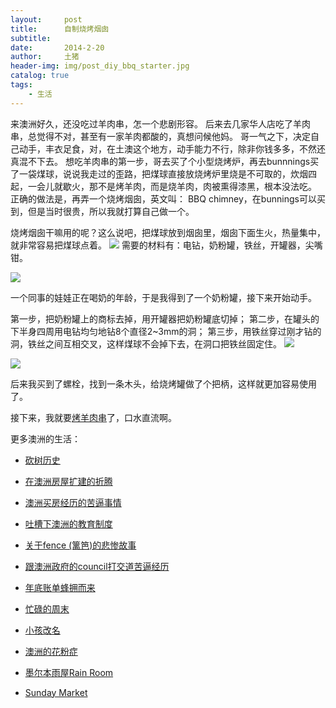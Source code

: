 ```yaml
---
layout:     post
title:      自制烧烤烟囱
subtitle:   
date:       2014-2-20
author:     土猪
header-img: img/post_diy_bbq_starter.jpg
catalog: true
tags:
    - 生活
---
```


来澳洲好久，还没吃过羊肉串，怎一个悲剧形容。 后来去几家华人店吃了羊肉串，总觉得不对，甚至有一家羊肉都酸的，真想问候他妈。 哥一气之下，决定自己动手，丰衣足食，对，在土澳这个地方，动手能力不行，除非你钱多多，不然还真混不下去。 想吃羊肉串的第一步，哥去买了个小型烧烤炉，再去bunnnings买了一袋煤球，说说我走过的歪路，把煤球直接放烧烤炉里烧是不可取的，炊烟四起，一会儿就歇火，那不是烤羊肉，而是烧羊肉，肉被熏得漆黑，根本没法吃。 正确的做法是，再弄一个烧烤烟囱，英文叫： BBQ chimney，在bunnings可以买到，但是当时很贵，所以我就打算自己做一个。


烧烤烟囱干嘛用的呢？这么说吧，把煤球放到烟囱里，烟囱下面生火，热量集中，就非常容易把煤球点着。
![](https://steemitimages.com/DQmPqxy1r2cbKv8b8j54UrPFkjc6pwaJsfkuKxX395LimEd/image.png)
需要的材料有：电钻，奶粉罐，铁丝，开罐器，尖嘴钳。

![](https://steemitimages.com/DQmd4psD5HJDeu8HX1pU95MbQuJTm4amjE6LPAh2UJzB4EA/image.png)



一个同事的娃娃正在喝奶的年龄，于是我得到了一个奶粉罐，接下来开始动手。


第一步，把奶粉罐上的商标去掉，用开罐器把奶粉罐底切掉；
第二步，在罐头的下半身四周用电钻均匀地钻8个直径2~3mm的洞；
第三步，用铁丝穿过刚才钻的洞，铁丝之间互相交叉，这样煤球不会掉下去，在洞口把铁丝固定住。
![](https://steemitimages.com/DQmbPJC9oRqnfThFJqyKkp9Z9JW1uTZMi2RxM7gUWSytck6/image.png)

![](https://steemitimages.com/DQmcDmoU2QR3ken2Ngmc88hPXEW1AU3re5CwarpAbJSKWxV/image.png)

后来我买到了螺栓，找到一条木头，给烧烤罐做了个把柄，这样就更加容易使用了。


接下来，我就要[烤羊肉串](http://livinginau.life/2014/03/03/%E5%91%A8%E6%9C%AB%E8%87%AA%E5%88%B6%E7%83%A4%E7%BE%8A%E8%82%89%E4%B8%B2/)了，口水直流啊。



更多澳洲的生活：

- [砍树历史](http://livinginau.life/2019/12/29/%E7%A0%8D%E6%A0%91%E5%8E%86%E5%8F%B2/)

- [在澳洲房屋扩建的折腾](http://livinginau.life/2019/12/19/%E5%9C%A8%E6%BE%B3%E6%B4%B2%E6%88%BF%E5%B1%8B%E6%89%A9%E5%BB%BA%E7%9A%84%E6%8A%98%E8%85%BE/)

- 
  [澳洲买房经历的苦逼事情](http://livinginau.life/2019/12/18/%E6%BE%B3%E6%B4%B2%E4%B9%B0%E6%88%BF%E7%BB%8F%E5%8E%86%E7%9A%84%E8%8B%A6%E9%80%BC%E4%BA%8B%E6%83%85/)

- 
  [吐槽下澳洲的教育制度](http://livinginau.life/2019/12/13/%E5%90%90%E6%A7%BD%E6%BE%B3%E6%B4%B2%E6%95%99%E8%82%B2%E5%88%B6%E5%BA%A6/)

- [关于fence (篱笆)的悲惨故事](http://livinginau.life/2019/12/01/%E5%85%B3%E4%BA%8Efence%E7%9A%84%E6%82%B2%E6%83%A8%E6%95%85%E4%BA%8B/)

- [跟澳洲政府的council打交道苦逼经历](http://livinginau.life/2019/11/29/%E8%B7%9F%E6%BE%B3%E6%B4%B2%E6%94%BF%E5%BA%9C%E7%9A%84council%E6%89%93%E4%BA%A4%E9%81%93%E8%8B%A6%E9%80%BC%E7%BB%8F%E5%8E%86/)

- [年底账单蜂拥而来](http://livinginau.life/2019/11/29/%E8%B4%A6%E5%8D%95%E8%9C%82%E6%8B%A5%E8%80%8C%E6%9D%A5/)

- [忙碌的周末](http://livinginau.life/2019/11/12/%E5%BF%99%E7%A2%8C%E7%9A%84%E5%91%A8%E6%9C%AB/)

- [小孩改名](http://livinginau.life/2019/11/10/%E5%B0%8F%E5%AD%A9%E6%94%B9%E5%90%8D/)

- [澳洲的花粉症](http://livinginau.life/2018/08/10/%E6%BE%B3%E6%B4%B2%E7%9A%84%E8%8A%B1%E7%B2%89%E7%97%87/)

- [墨尔本雨屋Rain Room](http://livinginau.life/2020/01/13/rain-room/)

- [Sunday Market](http://livinginau.life/2020/01/12/Sunday-Market/)

